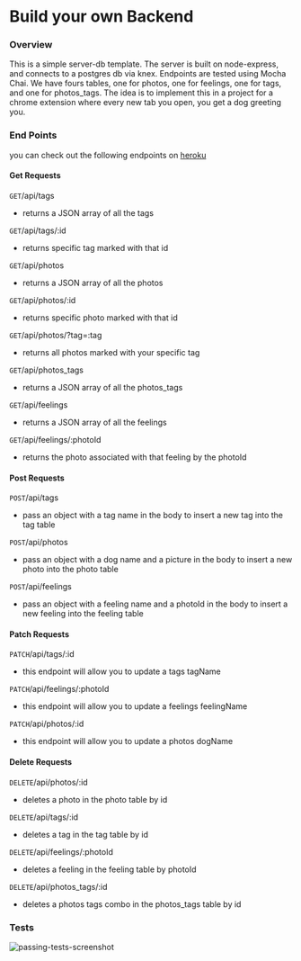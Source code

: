 # Build your own Backend

### Overview

This  is a simple server-db template. The server is built on node-express, and connects to a postgres db via knex. Endpoints are tested using Mocha Chai. We have fours tables, one for photos, one for feelings, one for tags, and one for photos_tags. The idea is to implement this in a project for a chrome extension where every new tab you open, you get a dog greeting you.

### End Points

you can check out the following endpoints on [heroku](https://pup-pals-db.herokuapp.com/api/photos)

#### Get Requests

`GET`/api/tags

* returns a JSON array of all the tags

`GET`/api/tags/:id

* returns specific tag marked with that id

`GET`/api/photos

* returns a JSON array of all the photos

`GET`/api/photos/:id

* returns specific photo marked with that id

`GET`/api/photos/?tag=:tag

* returns all photos marked with your specific tag

`GET`/api/photos_tags

* returns a JSON array of all the photos_tags

`GET`/api/feelings

* returns a JSON array of all the feelings

`GET`/api/feelings/:photoId

* returns the photo associated with that feeling by the photoId

#### Post Requests

`POST`/api/tags

* pass an object with a tag name in the body to insert a new tag into the tag table

`POST`/api/photos

* pass an object with a dog name and a picture in the body to insert a new photo into the photo table

`POST`/api/feelings

* pass an object with a feeling name and a photoId in the body to insert a new feeling into the feeling table

#### Patch Requests

`PATCH`/api/tags/:id

* this endpoint will allow you to update a tags tagName

`PATCH`/api/feelings/:photoId

* this endpoint will allow you to update a feelings feelingName

`PATCH`/api/photos/:id

* this endpoint will allow you to update a photos dogName

#### Delete Requests

`DELETE`/api/photos/:id

* deletes a photo in the photo table by id

`DELETE`/api/tags/:id

* deletes a tag in the tag table by id

`DELETE`/api/feelings/:photoId

* deletes a feeling in the feeling table by photoId

`DELETE`/api/photos_tags/:id

* deletes a photos tags combo in the photos_tags table by id

### Tests
![passing-tests-screenshot](http://i.imgur.com/XHx87tx.png)
